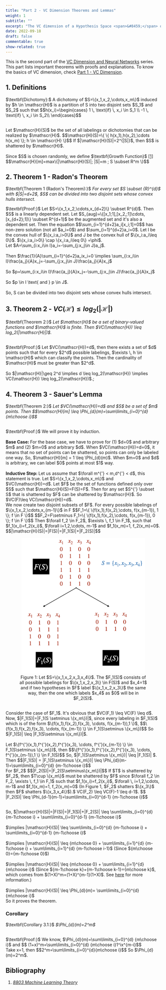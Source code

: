 ```yaml
---
title: "Part 2 - VC Dimension Theorems and Lemmas"
weight: 1
subtitle: ""
excerpt: "The VC dimension of a Hypothesis Space <span>&#8459;</span> on <span>&#8477;<sup>d</sup></span> is cardinality of the largest set <b>S</b> such that S is shattered by <span>&#8459;</span>."
date: 2022-09-18
draft: false
commentable: true
show-related: true
---
```


This is the second part of the <a href="/blog/vc-nn/">VC Dimension and Neural Networks</a> series. This part lists important theorems with proofs and explanations. To know the basics of VC dimension, check <a href="/blog/vc-nn/introduction">Part 1 - VC Dimension</a>.

## 1. Definitions
<p>	
$\textbf{Dichotomy}:$ A dichotomy of $S=\{x_1,x_2,\cdots,x_m\}$ induced by $h \in \mathscr{H}$ is a partition of S into two disjoint sets $S_1$ and $S_2$ such that $$h(x_i)=\begin{cases}
       1 \, \text{if} \, x_i \in S_1 \\
      -1 \, \text{if} \, x_i \in S_2\\
     \end{cases}$$
</p>
<br>
Let $\mathscr{H}(S)$ be the set of all labelings or dichotomies that can be realized by $\mathscr{H}$. $$\mathscr{H}(S)=\{ \{ h(x_1),h(x_2),\cdots h(x_m) \}; h \in \mathscr{H} \}$$ If $|\mathscr{H}(S)|=2^{|S|}$, then $S$ is shattered by $\mathscr{H}$.</br>
<br>
Since $S$ is chosen randomly, we define $\textbf{Growth Function}$ <a href="#lecture1">[1]</a> $$\mathscr{H}[m]=max\{|\mathscr{H}(S)|; |S|=m ; S \subset R^m \}$$
</br>

## 2. Theorem 1 - Radon's Theorem
<p>
$\textbf{Theorem 1 (Radon's Theorem):}$ <i>For every set $S \subset {R}^{d}$ with $|S|=d+2$, $S$ can be divided into two disjoint sets whose convex hulls intersect.</i>
</p>
<p>
$\textbf{Proof:}$ Let $S=\{x_1,x_2,\cdots,x_{d+2}\} \subset R^{d}$. Then $S$ is a linearly dependent set. Let $S_{aug}=\{[x_1;1],[x_2,;1]\cdots,[x_{d+2};1]\} \subset R^{d+1}$ be the augmented set and it's also a dependent set. Then the equation $$\sum_{i=1}^{d+2}a_i[x_i;1]=0$$ has non-zero solution (not all $a_i=0$) and $\sum_{i=1}^{d+2}a_i=0$.
Let I be the convex hull of $\{x_i:a_i>0\}$ and J be the convex hull of $\{x_i:a_i\leq 0\}$.
$\{x_i:a_i>0\} \cap \{x_i:a_i\leq 0\} =\phi$. 
<br>
Let $A=\sum_{i:x_i\in I}a_i=-\sum_{j:x_j\in J}a_j$.
</br>
<br>Then $\frac{1}{A}\sum_{i=1}^{d+2}a_ix_i=0 \implies \sum_{i:x_i\in I}\frac{a_j}{A}x_j=-\sum_{j:x_j\in J}\frac{a_j}{A}x_j$</br>
<br> So $p=\sum_{i:x_i\in I}\frac{a_j}{A}x_j=-\sum_{j:x_j\in J}\frac{a_j}{A}x_j$ </br>
<br> So $p \in I \text{ and } p \in J$.</br>
<br> So, S can be divided into two disjoint sets whose convex hulls intersect. </br>
</p>

## 3. Theorem 2 - $VC(\mathscr{H}) \leq log_2(|\mathscr{H}|)$
<p>
$\textbf{Theorem 2:}$ <i>Let $\mathscr{H}$ be a set of binary-valued functions and $\mathscr{H}$ is finite. Then $VC(\mathscr{H}) \leq log_2(|\mathscr{H}|)$.
</i>
</p>
<p>
<br>
$\textbf{Proof:}$ Let $VC(\mathscr{H})=d$, then there exists a set of $d$ points such that for every $2^d$ possible labelings, $\exists \, h \in \mathscr{H}$ which can classify the points. Then the cardinality of $\mathscr{H}$ must be greater than $2^d$.</br>
<br>
So $|\mathscr{H}|\geq 2^d \implies d \leq log_2(\mathscr{H}) \implies VC(\mathscr{H}) \leq log_2(\mathscr{H})$.;
</br>
</p>

## 4. Theorem 3 - Sauer's Lemma
<p>
$\textbf{Theorem 2:}$ <i> Let $VC(\mathscr{H})=d$ and $S$ be a set of $m$ points. Then $$\mathscr{H}[m] \leq \Phi_{d}(m)=\sum\limits_{i=0}^{d} {m\choose i}$$ </i>
</p>
<p>
<br> $\textbf{Proof:}$ We will prove it by induction.</br>
<br> <strong> Base Case: </strong>For the base case, we have to prove for (1) $d=0$ and arbitrary $m$ and (2) $m=0$ and arbitrary $d$. When $VC(\mathscr{H})=d=0$, it means that no set of points can be shattered, so points can only be labeled one way. So, $\mathscr{H}[m] = 1 \leq \Phi_{d}(m)$. When $m=0$ and $d$ is arbitrary, we can label $0$ points at most $1$ way.   
</br>
<br>
<strong> Inductive Step: </strong> Let us assume that $\forall m^{'} < m,d^{'} < d$, this statement is true. Let $S=\{x_1,x_2,\cdots,x_m\}$ and $VC(\mathscr{H})=d$. Let $F$ be the set of functions defined only over $S$ such that $\mathscr{H}(S)=F(S)=F$. Then for any set $S^{'} \subset S$ that is shattered by $F$ can be shattered by $\mathscr{H}$. So $VC(F)\leq VC(\mathscr{H})=d$.
</br>
We now create two disjoint subsets of $F$. For every possible labelings of $\{x_1,x_2,\cdots,x_{m-1}\}$ in F $$F_1=\{ \{f(x_1),f(x_2),\cdots, f(x_{m-1}), 1 \}; f \in F \}$$ $$F_2=F\setminus F_1=\{ \{f(x_1),f(x_2),\cdots, f(x_{m-1}), 0 \}; f \in F \}$$
Then $\forall f_2 \in F_2$, $\exists \, f_1 \in F_1$, such that $f_1(x_i)=f_2(x_i)$, $\forall i=1,2,\cdots, m-1$ and $f_1(x_m)=1, f_2(x_m)=0$.
$$|\mathscr{H}(S)|=|F(S)|=|F_1(S)|+|F_2(S)|$$
<figure>
					<center><img src="set_example.png" width="400"> </center>
					<figcaption style= "text-align:center">Figure 1:  Let $S=\{x_1,x_2,x_3,x_4\}$. The $F_1(S)$ consists of all possible labelings for $\{x_1,x_2,x_3\} \in F(S)$ and $x_4=1$ and if two hypotheses in $F$ label $\{x_1,x_2,x_3\}$ the same way, then the one which labels $x_4$ as $0$ will be in $F_2(S)$.
					</figcaption>
				</figure>
<br>
Consider the case of $F_1$. It's obvious that $VC(F_1) \leq VC(F) \leq d$. Now, $|F_1(S)|=|F_1(S \setminus \{x_m\})|$, since every labeling in $F_1(S)$ which is of the form $\{f(x_1),f(x_2),f(x_3), \cdots, f(x_{m-1}),1 \}$, $$\{f(x_1),f(x_2),f(x_3), \cdots, f(x_{m-1}) \} \in F_1(S\setminus \{x_m\})$$ So $|F_1(S)| \leq |F_1(S\setminus \{x_m\})|$.
</br>
<br>
Let $\{f^{'}(x_1),f^{'}(x_2),f^{'}(x_3), \cdots, f^{'}(x_{m-1}) \} \in F_1(S\setminus \{x_m\})$, then 
$$\{f^{'}(x_1),f^{'}(x_2),f^{'}(x_3), \cdots, f^{'}(x_{m-1}),1 \} \in F_1(S)$$ So, $|F_1(S\setminus \{x_m\})| \leq |F_1(S)| $.
Then $$|F_1(S)| = |F_1(S\setminus \{x_m\})| \leq \Phi_{d}(m-1)=\sum\limits_{i=0}^{d} {m-1\choose i}$$
</br>
For $F_2$ $$|F_2(S)|=|F_2(S\setminus\{x_m\})|$$
If $T$ is shattered by $F_2$, then $T\cup \{x_m\}$ must be shattered by $F$ since $\forall f_2 \in F_2, \exists \, f_1 \in F_1$ such that $f_1(x_i)=f_2(x_i)$, $\forall \, i=1,2,\cdots, m-1$ and $f_1(x_m)=1, f_2(x_m)=0$ (In Figure 1, $F_2$ shatters $\{x_3\}$ then $F$ shatters $\{x_3,x_4\}$).$ VC(F_2) \leq VC(F)-1 \leq d-1$.
$$ |F_2(S)| \leq \Phi_{d-1}(m-1)=\sum\limits_{i=0}^{d-1} {m-1\choose i}$$
</p>
<p>
<br>So, $|\mathscr{H}(S)|=|F(S)|=|F_1(S)|+|F_2(S)| \leq \sum\limits_{i=0}^{d} {m-1\choose i} + \sum\limits_{i=0}^{d-1} {m-1\choose i}$</br>
<br>
$\implies |\mathscr{H}(S)| \leq \sum\limits_{i=0}^{d} {m-1\choose i} + \sum\limits_{i=0}^{d-1} {m-1\choose i}$</br>
<br>
$\implies |\mathscr{H}(S)| \leq {m\choose 0} + \sum\limits_{i=1}^{d} {m-1\choose i} + \sum\limits_{i=1}^{d} {m-1\choose i-1}$ (Since ${m\choose 0}={m-1\choose 0}$)
</br>
<br>
$\implies |\mathscr{H}(S)| \leq {m\choose 0} + \sum\limits_{i=1}^{d} {m\choose i}$ (Since ${m-1\choose k}+{m-1\choose k-1}={m\choose k}$, which comes from $(1+X)^m=(1+X)^{m-1}(1+X)$. See <a href="https://en.wikipedia.org/wiki/Pascal%27s_triangle">here</a> for more information.)
</br>
<br>
$\implies |\mathscr{H}(S)| \leq \Phi_{d}(m)= \sum\limits_{i=0}^{d} {m\choose i}$
</br>
So it proves the theorem.
</p>

### Corollary
<p>
$\textbf{Corollary 3.1:}$ <i> $\Phi_{d}(m)=2^m$ </i>
</p>
<p>
<br> $\textbf{Proof:}$ We know, $\Phi_{d}(m)=\sum\limits_{i=0}^{d} {m\choose i}$ and $$ (1+x)^m=\sum\limits_{i=0}^{d} {m\choose i}1^ix^{m-i}$$</br>
Take x=1, then
$$2^m=\sum\limits_{i=0}^{d}{m\choose i}$$
So $\Phi_{d}(m)=2^m$.
</p>

## Bibliography

<ol>
<li>
    <p id="lecture1"><a href="http://www.cs.cmu.edu/%7Eninamf/ML11/lect0922.pdf"><i>8803 Machine Learning Theory</i></a></p>
 </li>
 
 </ol>
